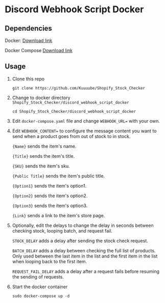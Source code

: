 # Discord Webhook Script Docker

## Dependencies

Docker: [Download link](https://www.docker.com/)

Docker Compose [Download link](https://docs.docker.com/compose/)

## Usage

1. Clone this repo 

   `git clone https://github.com/Kuuuube/Shopify_Stock_Checker`

2. Change to docker directory `Shopify_Stock_Checker/discord_webhook_script_docker`

   `cd Shopify_Stock_Checker/discord_webhook_script_docker`

3. Edit `docker-compose.yaml` file and change `WEBHOOK_URL=` with your own.

4. Edit `WEBHOOK_CONTENT=` to configure the message content you want to send when a product goes from out of stock to in stock.

    `{Name}` sends the item's name.

    `{Title}` sends the item's title.

    `{SKU}` sends the item's sku.

    `{Public Title}` sends the item's public title.

    `{Option1}` sends the item's option1.

    `{Option2}` sends the item's option2.

    `{Option3}` sends the item's option3.

    `{Link}` sends a link to the item's store page.

5. Optionally, edit the delays to change the delay in seconds between checking stock, looping batch, and request fail.

    `STOCK_DELAY` adds a delay after sending the stock check request.

    `BATCH_DELAY` adds a delay between checking the full list of products. Only used between the last item in the list and the first item in the list when looping back to the first item.

    `REQUEST_FAIL_DELAY` adds a delay after a request fails before resuming the sending of requests.

6. Start the docker container

   `sudo docker-compose up -d`


